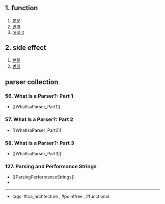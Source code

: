 ## 1. function 
1. [본문](https://www.pointfree.co/episodes/ep1-functions)
2. [번역](https://pilgwon.github.io/post/episode-1-functions)
3. [repl.it](https://repl.it/@wonkwh/1function#main.swift)
	
## 2. side effect
1. [본문](https://www.pointfree.co/episodes/ep2-side-effects)
2. [번역](https://pilgwon.github.io/post/episode-2-side-effects)


## parser collection
### 56. What Is a Parser?: Part 1
- [[WhatIsaParser_Part1]]
### 57. What Is a Parser?: Part 2
- [[WhatIsaParser_Part2]]
### 58. What Is a Parser?: Part 3
- [[WhatIsaParser_Part3]]
### 127. Parsing and Performance Strings
- [[ParsingPerformanceStrings]]
- 
----
- tags: #tca_archtecture , #pointfree , #functional


	
	